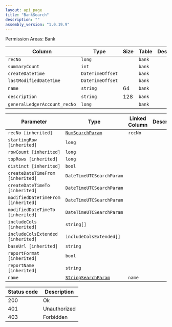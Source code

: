 ```yaml
---
layout: api_page
title: "BankSearch"
description: ""
assembly_version: "1.0.19.9"
---
```




Permission Areas: Bank

| Column | Type | Size | Table | Description |
| ------ | ---- | ---- | ----- | ----------- |
| `recNo` | `long` |  | `bank` | 
| `summaryCount` | `int` |  | `bank` | 
| `createDateTime` | `DateTimeOffset` |  | `bank` | 
| `lastModifiedDateTime` | `DateTimeOffset` |  | `bank` | 
| `name` | `string` | 64 | `bank` | 
| `description` | `string` | 128 | `bank` | 
| `generalLedgerAccount_recNo` | `long` |  | `bank` | 

| Parameter | Type | Linked Column | Description |
| --------- | ---- | ------------- | ----------- |
| `recNo [inherited]` | [`NumSearchParam`](NumSearchParam) | `recNo` | 
| `startingRow [inherited]` | `long` |  | 
| `rowCount [inherited]` | `long` |  | 
| `topRows [inherited]` | `long` |  | 
| `distinct [inherited]` | `bool` |  | 
| `createDateTimeFrom [inherited]` | `DateTimeUTCSearchParam` |  | 
| `createDateTimeTo [inherited]` | `DateTimeUTCSearchParam` |  | 
| `modifiedDateTimeFrom [inherited]` | `DateTimeUTCSearchParam` |  | 
| `modifiedDateTimeTo [inherited]` | `DateTimeUTCSearchParam` |  | 
| `includeCols [inherited]` | `string[]` |  | 
| `includeColsExtended [inherited]` | `includeColsExtended[]` |  | 
| `baseUrl [inherited]` | `string` |  | 
| `reportFormat [inherited]` | `bool` |  | 
| `reportName [inherited]` | `string` |  | 
| `name` | [`StringSearchParam`](StringSearchParam) | `name` | 

| Status code | Description |
| ----------- | ----------- |
| 200 | Ok |
| 401 | Unauthorized |
| 403 | Forbidden |


